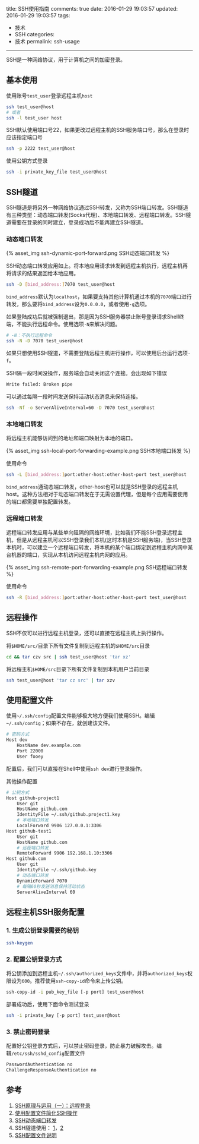 title: SSH使用指南
comments: true
date: 2016-01-29 19:03:57
updated: 2016-01-29 19:03:57
tags:
  - 技术
  - SSH
categories:
  - 技术
permalink: ssh-usage
---

SSH是一种网络协议，用于计算机之间的加密登录。

## 基本使用

使用账号`test_user`登录远程主机`host`
``` bash
ssh test_user@host
# 或者
ssh -l test_user host
```

SSH默认使用端口号22，如果更改过远程主机的SSH服务端口号，那么在登录时应该指定端口号
``` bash
ssh -p 2222 test_user@host
```

<!-- more -->

使用公钥方式登录
``` bash
ssh -i private_key_file test_user@host
```

## SSH隧道

SSH隧道是将另外一种网络协议通过SSH转发，又称为SSH端口转发。SSH隧道有三种类型：动态端口转发(Socks代理)、本地端口转发、远程端口转发。SSH隧道需要在登录的同时建立，登录成功后不能再建立SSH隧道。

### 动态端口转发

{% asset_img ssh-dynamic-port-forward.png SSH动态端口转发 %}

SSH动态端口转发应用如上。将本地应用请求转发到远程主机执行，远程主机再将请求的结果返回给本地应用。

``` bash
ssh -D [bind_address:]7070 test_user@host
```

`bind_address`默认为`localhost`，如果要支持其他计算机通过本机的`7070`端口进行转发，那么要将`bind_address`设为`0.0.0.0`，或者使用`-g`选项。

如果登陆成功后就被强制退出，那是因为SSH服务器禁止账号登录请求Shell终端，不能执行远程命令。使用选项`-N`来解决问题。

``` bash
# -N：不执行远程命令
ssh -N -D 7070 test_user@host
```

如果只想使用SSH隧道，不需要登陆远程主机进行操作，可以使用后台运行选项`-f`。

SSH隔一段时间没操作，服务端会自动关闭这个连接。会出现如下错误

``` bash
Write failed: Broken pipe
```

可以通过每隔一段时间发送保持活动状态消息来保持连接。

``` bash
ssh -Nf -o ServerAliveInterval=60 -D 7070 test_user@host
```

### 本地端口转发

将远程主机能够访问到的地址和端口映射为本地的端口。

{% asset_img ssh-local-port-forwarding-example.png SSH本地端口转发 %}

使用命令

``` bash
ssh -L [bind_address:]port:other-host:other-host-port test_user@host
```

`bind_address`通动态端口转发，other-host也可以就是SSH登录的远程主机host。这种方法相对于动态端口转发在于无需设置代理，但是每个应用需要使用的端口都需要单独配置转发。

### 远程端口转发

远程端口转发应用与某些单向阻隔的网络环境，比如我们不能SSH登录远程主机，但是从远程主机可以SSH登录我们本机(这时本机是SSH服务端)，当SSH登录本机时，可以建立一个远程端口转发，将本机的某个端口绑定到远程主机内网中某台机器的端口，实现从本机访问远程主机内网的应用。

{% asset_img ssh-remote-port-forwarding-example.png SSH远程端口转发 %}

使用命令

``` bash
ssh -R [bind_address:]port:other-host:other-host-port test_user@host
```

## 远程操作

SSH不仅可以进行远程主机登录，还可以直接在远程主机上执行操作。

将`$HOME/src/`目录下所有文件复制到远程主机的`$HOME/src`目录
``` bash
cd && tar czv src | ssh test_user@host 'tar xz'
```

将远程主机`$HOME/src`目录下所有文件复制到本机用户当前目录
``` bash
ssh test_user@host 'tar cz src' | tar xzv
```

## 使用配置文件

使用`~/.ssh/config`配置文件能够极大地方便我们使用SSH。编辑`~/.ssh/config`；如果不存在，就创建该文件。

``` bash
# 密码方式
Host dev
    HostName dev.example.com
    Port 22000
    User fooey
```
配置后，我们可以直接在Shell中使用`ssh dev`进行登录操作。

其他操作配置
``` bash
# 公钥方式
Host github-project1
    User git
    HostName github.com
    IdentityFile ~/.ssh/github.project1.key
    # 本地端口转发
    LocalForward 9906 127.0.0.1:3306
Host github-test1
    User git
    HostName github.com
    # 远程端口转发
    RemoteForward 9906 192.168.1.10:3306
Host github.com
    User git
    IdentityFile ~/.ssh/github.key
    # 动态端口转发
    DynamicForward 7070
    # 每隔60秒发送消息保持活动状态
    ServerAliveInterval 60
```

## 远程主机SSH服务配置

### 1. 生成公钥登录需要的秘钥

``` bash
ssh-keygen
```

### 2. 配置公钥登录方式

将公钥添加到远程主机`~/.ssh/authorized_keys`文件中，并将`authorized_keys`权限设为`600`。推荐使用`ssh-copy-id`命令来上传公钥。
``` bash
ssh-copy-id -i pub_key_file [-p port] test_user@host
```

部署成功后，使用下面命令测试登录
``` bash
ssh -i private_key [-p port] test_user@host
```

### 3. 禁止密码登录

配置好公钥登录方式后，可以禁止密码登录，防止暴力破解攻击。编辑`/etc/ssh/sshd_config`配置文件
``` bash
PasswordAuthentication no
ChallengeResponseAuthentication no
```

## 参考
1. [SSH原理与运用（一）：远程登录](http://www.ruanyifeng.com/blog/2011/12/ssh_remote_login.html)
2. [使用配置文件简化SSH操作](http://nerderati.com/2011/03/17/simplify-your-life-with-an-ssh-config-file/)
3. [SSH动态端口转发](http://www.chenyudong.com/archives/linux-ssh-port-dynamic-forward.html)
4. SSH隧道使用： [1](http://codelife.me/blog/2012/12/09/three-types-of-ssh-turneling/)，[2](https://rufflewind.com/2014-03-02/ssh-port-forwarding/)
5. [SSH配置文件说明](http://linux.die.net/man/5/ssh_config)
